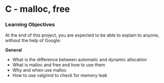 # C - malloc, free

### Learning Objectives
At the end of this project, you are expected to be able to explain to anyone, without the help of Google:

**General**

 * What is the difference between automatic and dynamic allocation
 * What is malloc and free and how to use them
 * Why and when use malloc
 * How to use valgrind to check for memory leak

